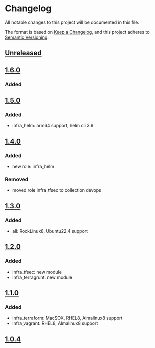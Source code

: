# Changelog

All notable changes to this project will be documented in this file.

The format is based on [Keep a Changelog](https://keepachangelog.com/en/1.0.0/),
and this project adheres to [Semantic Versioning](https://semver.org/spec/v2.1.0.4html).

## [Unreleased]

## [1.6.0]

### Added

## [1.5.0]

### Added

- infra_helm: arm64 support, helm cli 3.9

## [1.4.0]

### Added

- new role: infra_helm

### Removed

- moved role infra_tfsec to collection devops

## [1.3.0]

### Added

- all: RockLinux8, Ubuntu22.4 support

## [1.2.0]

### Added

- infra_tfsec: new module
- infra_terragrunt: new module

## [1.1.0]

### Added

- infra_terraform: MacSOX, RHEL8, Almalinux8 support
- infra_vagrant: RHEL8, Almalinux8 support

## [1.0.4]

[unreleased]: https://github.com/serdigital64/aplatform64/compare/1.6.0...HEAD
[1.6.0]: https://github.com/serdigital64/aplatform64/compare/1.5.0...1.6.0
[1.5.0]: https://github.com/serdigital64/aplatform64/compare/1.4.0...1.5.0
[1.4.0]: https://github.com/serdigital64/aplatform64/compare/1.3.0...1.4.0
[1.3.0]: https://github.com/serdigital64/aplatform64/compare/1.2.0...1.3.0
[1.2.0]: https://github.com/serdigital64/aplatform64/compare/1.1.0...1.2.0
[1.1.0]: https://github.com/serdigital64/aplatform64/compare/1.0.4...1.1.0
[1.0.4]: https://github.com/serdigital64/aplatform64/releases/tag/1.0.4
